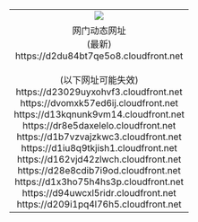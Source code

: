 ﻿<table>
  <tr></tr>
  <tr><td colspan=2 align=center><img src="https://d2du84bt7qe5o8.cloudfront.net/Up/oGate.jpg" /></td></tr>
  <tr><td colspan=2 align=center>网门动态网址<br/>(最新)
<br>https://d2du84bt7qe5o8.cloudfront.net
<br/><br/>(以下网址可能失效)
<br>https://d23029uyxohvf3.cloudfront.net
<br>https://dvomxk57ed6ij.cloudfront.net
<br>https://d13kqnunk9vm14.cloudfront.net
<br>https://dr8e5daxelelo.cloudfront.net
<br>https://d1b7vzvajzkwc3.cloudfront.net
<br>https://d1iu8q9tkjish1.cloudfront.net
<br>https://d162vjd42zlwch.cloudfront.net
<br>https://d28e8cdib7i9od.cloudfront.net
<br>https://d1x3ho75h4hs3p.cloudfront.net
<br>https://d94uwcxl5ridr.cloudfront.net
<br>https://d209i1pq4l76h5.cloudfront.net
    </td>
  </tr>
</table>
